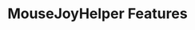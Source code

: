 ﻿---
lang: en
title: MouseJoyHelper Features
sections:
  - section_id: features
    type: section_content
    background: gray
    image: /:pagelang:/images/MouseJoyHelper/0.png
    image_alt: MouseJoyHelper Welcome page
    title: MouseJoyHelper
    content: >-
        With ***MouseJoyHelper*** you will control your mouse pointer with a JoyStick
  - section_id: features
    type: section_content
    background: gray
    image: /:pagelang:/images/MouseJoyHelper/1.png
    image_alt: MouseJoyHelper setup to help with mouse mobility issues using a joystick
    title:  
    content: >-
      Do you need to use a joystick to move the mouse pointer?


      ***MouseJoyHelper*** can help you get there!
    

      * Decide if you want the MouseJoyHelper wizard to be activated when MouseHelper starts

      * Connect the physical device (joystick) to your system and select it so that MouseJoyHelper can use it.
      
      * If the pointer moves because your hand is shaking too much, you can modify its sensitivity to suit your needs.
  
  - section_id: features
    type: section_content
    background: gray
    image: /:pagelang:/images/MouseJoyHelper/2.png
    image_alt: MouseHelper settings to adapt the speed of the mouse pointer
    title:  
    content: >-
      
      Having trouble moving the mouse pointer with the JoyStick?


      * Easily increase or decrease mouse speed under normal conditions.

      * Set another speed by pressing one of the buttons on your joystick (JoyStick) to function as a throttle or brake

  - section_id: features
    type: section_content
    background: gray
    image: /:pagelang:/images/MouseJoyHelper/3.png
    image_alt: JoyStick Button Configuration with MouseJoyHelper
    title:  
    content: >-
      
      ***MouseJoyHelper*** is fully configurable!

      * You can simulate each mouse click with one of the buttons on your JoyStick
      
      * And even use a button to simulate the mouse scroll wheel!


      
seo:
  title: Características de MouseJoyHelper
  description: Características de MouseJoyHelper
  extra:
    - name: 'og:type'
      value: website
      keyName: property
    - name: 'og:title'
      value: Características de MouseJoyHelper
      keyName: property
    - name: 'og:description'
      value: Características de MouseJoyHelper
      keyName: property
    - name: 'og:image'
      value: /:pagelang:/images/MouseJoyHelper/0.png
      keyName: property
      relativeUrl: true
    - name: 'twitter:card'
      value: summary_large_image
    - name: 'twitter:title'
      value: Características de MouseJoyHelper
    - name: 'twitter:description'
      value: Esta es la página de características de MouseJoyHelper
    - name: 'twitter:image'
      value: /:pagelang:/images/MouseJoyHelper/0.png
      relativeUrl: true
layout: landing
---
